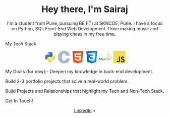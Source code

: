 <h1 align="center">Hey there, I'm Sairaj</h1>

<p align="center">
I'm a student from Pune, pursuing BE (IT) at SKNCOE, Pune.
I have a focus on Python, SQL Front-End Web Development.
I love making music and playing chess in my free time.
</p>

My Tech Stack
<p align="center">
<img src="https://raw.githubusercontent.com/devicons/devicon/master/icons/python/python-original.svg" alt="python" width="40" height="40"/>
<img src="https://raw.githubusercontent.com/devicons/devicon/master/icons/c/c-original.svg" alt="c" width="40" height="40"/>
<img src="https://raw.githubusercontent.com/devicons/devicon/master/icons/html5/html5-original.svg" alt="html5" width="40" height="40"/>
<img src="https://raw.githubusercontent.com/devicons/devicon/master/icons/css3/css3-original.svg" alt="css3" width="40" height="40"/>
<img src="https://raw.githubusercontent.com/devicons/devicon/master/icons/mysql/mysql-original-wordmark.svg" alt="mysql" width="40" height="40"/>
<img src="https://raw.githubusercontent.com/devicons/devicon/master/icons/javascript/javascript-original.svg" alt="javascript" width="40" height="40"/>
</p>

My Goals (for now):-
Deepen my knowledge in back-end development.

Build 2-3 portfolio projects that solve a real-world problem.

Build Projects and Relationships that highlight my Tech and Non-Tech Stack.

Get In Touch!
<p align="center">
<a href="https://www.linkedin.com/in/sairaj-salve-901b93318" target="_blank">LinkedIn</a> •
</p>
